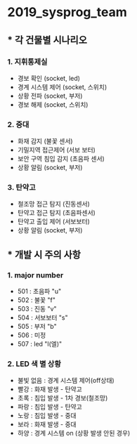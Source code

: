 # 2019_sysprog_team

## * 각 건물별 시나리오

### 1. 지휘통제실
- 경보 확인 (socket, led)
- 경계 시스템 제어 (socket, 스위치)
- 상황 전파 (socket, 부저)
- 경보 해제 (socket, 스위치)

### 2. 중대
- 화재 감지 (불꽃 센서)
- 기밀지역 접근제어 (서보 보터)
- 보안 구역 침입 감지 (초음파 센서)
- 상황 알림 (socket, 부저)

### 3. 탄약고
- 철조망 접근 탐지 (진동센서)
- 탄약고 접근 탐지 (초음파센서)
- 탄약고 출입 제어 (서보보터)
- 상황 알림 (socket, 부저)

## * 개발 시 주의 사항

### 1. major number
- 501 : 초음파 "u"
- 502 : 불꽃 "f"
- 503 : 진동 "v"
- 504 : 서보보터 "s"
- 505 : 부저 "b"
- 506 : 미정
- 507 : led "l(엘)"

### 2. LED 색 별 상황
- 불빛 없음 : 경계 시스템 제어(off상태)
- 빨강 : 화재 발생 - 탄약고
- 초록 : 침입 발생 - 1차 경보(철조망)
- 파랑 : 침입 발생 - 탄약고
- 노랑 : 침입 발생 - 중대
- 보라 : 화재 발생 -  중대
- 하양 : 경계 시스템 on (상황 발생 안된 경우)
